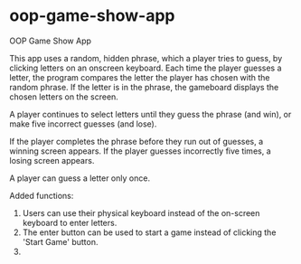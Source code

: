 # oop-game-show-app
 OOP Game Show App

This app uses a random, hidden phrase, which a player tries to guess, by clicking letters on an onscreen keyboard.
Each time the player guesses a letter, the program compares the letter the player has chosen with the random phrase. If the letter is in the phrase, the gameboard displays the chosen letters on the screen.

A player continues to select letters until they guess the phrase (and win), or make five incorrect guesses (and lose).

If the player completes the phrase before they run out of guesses, a winning screen appears. If the player guesses incorrectly five times, a losing screen appears.

A player can guess a letter only once.

Added functions:

1. Users can use their physical keyboard instead of the on-screen keyboard to enter letters.
2. The enter button can be used to start a game instead of clicking the 'Start Game' button.
3. 

